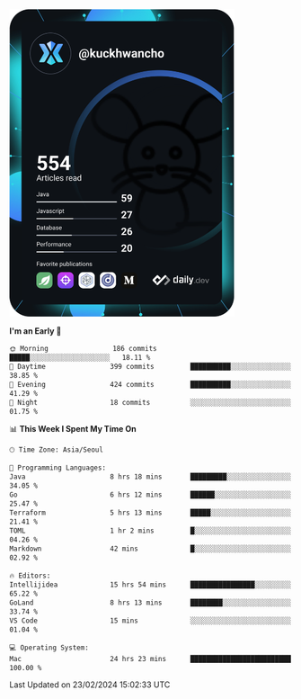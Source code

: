 <a href="https://app.daily.dev/kuckhwancho"><img src="https://github.com/kuckjwi0928/kuckjwi0928/blob/master/devcard.svg" width="400" alt="Kuckjwi Devcard"/></a>

<!--START_SECTION:waka-->
**I'm an Early 🐤** 

```text
🌞 Morning                186 commits         █████░░░░░░░░░░░░░░░░░░░░   18.11 % 
🌆 Daytime                399 commits         ██████████░░░░░░░░░░░░░░░   38.85 % 
🌃 Evening                424 commits         ██████████░░░░░░░░░░░░░░░   41.29 % 
🌙 Night                  18 commits          ░░░░░░░░░░░░░░░░░░░░░░░░░   01.75 % 
```


📊 **This Week I Spent My Time On** 

```text
🕑︎ Time Zone: Asia/Seoul

💬 Programming Languages: 
Java                     8 hrs 18 mins       █████████░░░░░░░░░░░░░░░░   34.05 % 
Go                       6 hrs 12 mins       ██████░░░░░░░░░░░░░░░░░░░   25.47 % 
Terraform                5 hrs 13 mins       █████░░░░░░░░░░░░░░░░░░░░   21.41 % 
TOML                     1 hr 2 mins         █░░░░░░░░░░░░░░░░░░░░░░░░   04.26 % 
Markdown                 42 mins             █░░░░░░░░░░░░░░░░░░░░░░░░   02.92 % 

🔥 Editors: 
Intellijidea             15 hrs 54 mins      ████████████████░░░░░░░░░   65.22 % 
GoLand                   8 hrs 13 mins       ████████░░░░░░░░░░░░░░░░░   33.74 % 
VS Code                  15 mins             ░░░░░░░░░░░░░░░░░░░░░░░░░   01.04 % 

💻 Operating System: 
Mac                      24 hrs 23 mins      █████████████████████████   100.00 % 
```


 Last Updated on 23/02/2024 15:02:33 UTC
<!--END_SECTION:waka-->

